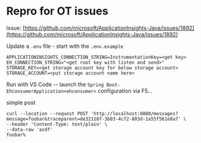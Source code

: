 # Repro for OT issues
Issue: [https://github.com/microsoft/ApplicationInsights-Java/issues/1892](https://github.com/microsoft/ApplicationInsights-Java/issues/1892)


Update a `.env` file - start with the `.env.example`

```
APPLICATIONINSIGHTS_CONNECTION_STRING=InstrumentationKey=<get key>
EH_CONNECTION_STRING="<get root key with listen and send>"
STORAGE_KEY=<get storage account key for below storage account>
STORAGE_ACCOUNT=<put storage account name here>
```

Run with VS Code -- launch the `Spring Boot-EhconsumerApplication<ehconsumer>` configuration via F5...

simple post

```
curl --location --request POST 'http://localhost:8080/messages?message=foobar&traceparent=de32118f-3b03-4c72-803d-1a55f561e8a7' \
--header 'Content-Type: text/plain' \
--data-raw 'asdf'
foobar%              
```

